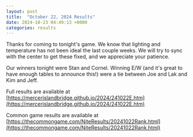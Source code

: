 ```yaml
---
layout: post
title:  "October 22, 2024 Results"
date: 2024-10-23 04:49:13 +0000
categories: results
---
```

Thanks for coming to tonight's game. We know that lighting and temperature has not been ideal the last couple weeks. We will try to sync with the center to get these fixed, and we appreciate your patience.

Our winners tonight were Stan and Cornel. Winning E/W (and it's great to have enough tables to announce this!) were a tie between Joe and Lak and Kim and Jeff.

Full results are available at [https://mercerislandbridge.github.io/2024/241022E.htm](https://mercerislandbridge.github.io/2024/241022E.htm)

Common game results are available at [https://thecommongame.com/NiteResults/20241022Rank.html](https://thecommongame.com/NiteResults/20241022Rank.html)
